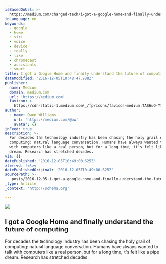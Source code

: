 ```yaml
---
isBasedOnUrl: >-
  https://medium.com/charged-tech/i-got-a-google-home-and-finally-understand-the-future-of-computing-e7de00487d7d#.fqwemhqc9
inLanguage: en
keywords:
  - google
  - home
  - siri
  - voice
  - device
  - really
  - like
  - chromecast
  - assistants
  - smart
title: I got a Google Home and finally understand the future of computing
dateModified: '2016-12-05T10:48:47.988Z'
publisher:
  name: Medium
  domain: medium.com
  url: 'https://medium.com'
  favicon: >-
    https://cdn-static-1.medium.com/_/fp/icons/favicon-medium.TAS6uQ-Y7kcKgi0xjcYHXw.ico
author:
  - name: Owen Williams
    url: 'https://medium.com/@ow'
    avatar: {}
inFeed: true
description: >-
  For decades the technology industry has been chasing the holy grail of
  computing: natural language conversation. Humans have always wanted to talk
  with computers like a real person, but for a long time, it's felt like a pipe
  dream. Research has stretched decades.
via: {}
datePublished: '2016-12-05T10:49:00.625Z'
starred: false
datePublishedOriginal: '2016-12-05T10:49:00.625Z'
sourcePath: >-
  _posts/2016-12-05-i-got-a-google-home-and-finally-understand-the-future-of-com.md
_type: Article
_context: 'http://schema.org'

---
```

<article style=""><img src="https://imgflo.herokuapp.com/graph/2b2431f8e7ba7b0/737a496fd009ae313b9d3b6e1888af29/noop.jpeg?input=https%3A%2F%2Fcdn-images-1.medium.com%2Fmax%2F1200%2F1*ZyW9BNkhUVXzvux2P1eYlw.jpeg" /><h1>I got a Google Home and finally understand the future of computing</h1><p>For decades the technology industry has been chasing the holy grail of computing: natural language conversation. Humans have always wanted to talk with computers like a real person, but for a long time, it's felt like a pipe dream. Research has stretched decades.</p></article>